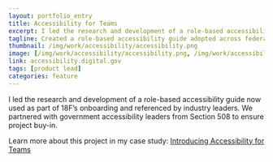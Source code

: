 ```yaml
---
layout: portfolio_entry
title: Accessibility for Teams
excerpt: I led the research and development of a role-based accessibility guide now used as part of 18F’s onboarding and referenced by industry leaders. Partnered with government accessibility leaders to ensure project buy-in.
tagline: Created a role-based accessibility guide adopted across federal teams, making inclusive design easier to implement in day-to-day workflows.
thumbnail: /img/work/accessibility/accessibility.png
image: [/img/work/accessibility/accessibility.png, /img/work/accessibility/accessibility-visual.png]
link: accessibility.digital.gov
tags: [product lead]
categories: feature
---
```


I led the research and development of a role-based accessibility guide now used as part of 18F’s onboarding and referenced by industry leaders. We partnered with government accessibility leaders from Section 508 to ensure project buy-in.

Learn more about this project in my case study: [Introducing Accessibility for Teams](https://18f.gsa.gov/2018/07/10/introducing-accessibility-for-teams/)
